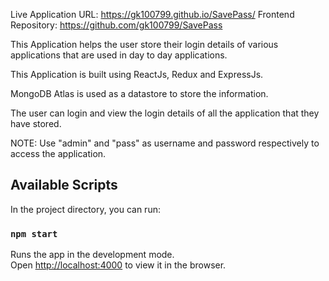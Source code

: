 Live Application URL: https://gk100799.github.io/SavePass/
Frontend Repository: https://github.com/gk100799/SavePass

This Application helps the user store their login details of various applications that are used in day to day applications.

This Application is built using ReactJs, Redux and ExpressJs.

MongoDB Atlas is used as a datastore to store the information.

The user can login and view the login details of all the application that they have stored.

NOTE: Use "admin" and "pass" as username and password respectively to access the application.

## Available Scripts

In the project directory, you can run:

### `npm start`

Runs the app in the development mode.<br />
Open [http://localhost:4000](http://localhost:4000) to view it in the browser.
